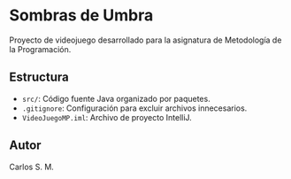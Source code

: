 # Sombras de Umbra

Proyecto de videojuego desarrollado para la asignatura de Metodología de la Programación.

## Estructura

- `src/`: Código fuente Java organizado por paquetes.
- `.gitignore`: Configuración para excluir archivos innecesarios.
- `VideoJuegoMP.iml`: Archivo de proyecto IntelliJ.

## Autor

Carlos S. M.
